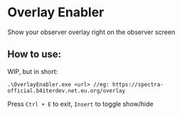 # Overlay Enabler
Show your observer overlay right on the observer screen
## How to use:
WIP, but in short: 
```
.\OverlayEnabler.exe <url> //eg: https://spectra-official.b4iterdev.net.eu.org/overlay
```
Press `Ctrl + E` to exit, `Insert` to toggle show/hide
